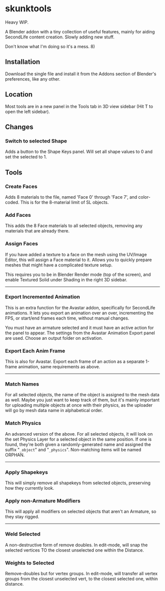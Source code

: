 # skunktools
Heavy WIP.

A Blender addon with a tiny collection of useful features, mainly for aiding SecondLife content creation. Slowly adding new stuff.

Don't know what I'm doing so it's a mess. 8)
## Installation ##
Download the single file and install it from the Addons section of Blender's preferences, like any other.
## Location ##
Most tools are in a new panel in the Tools tab in 3D view sidebar (Hit T to open the left sidebar).
## Changes ##
### Switch to selected Shape ###
Adds a button to the Shape Keys panel. Will set all shape values to 0 and set the selected to 1. 
## Tools ##
### Create Faces ###
Adds 8 materials to the file, named 'Face 0' through 'Face 7', and color-coded. This is for the 8-material limit of SL objects.

### Add Faces ###
This adds the 8 Face materials to all selected objects, removing any materials that are already there.

### Assign Faces ###
If you have added a texture to a face on the mesh using the UV/Image Editor, this will assign a Face material to it. Allows you to quickly prepare meshes that might have a complicated texture setup.

This requires you to be in Blender Render mode (top of the screen), and enable Textured Solid under Shading in the right 3D sidebar.

---

### Export Incremented Animation ###
This is an extra function for the Avastar addon, specifically for SecondLife animations. It lets you export an animation over an over, incrementing the FPS, or start/end frames each time, without manual changes.

You must have an armature selected and it must have an active action for the panel to appear. The settings from the Avastar Animation Export panel are used. Choose an output folder on activation.

### Export Each Anim Frame ###
This is also for Avastar. Export each frame of an action as a separate 1-frame animation, same requirements as above.

---

### Match Names ###
For all selected objects, the name of the object is assigned to the mesh data as well. Maybe you just want to keep track of them, but it's mainly important for uploading multiple objects at once with their physics, as the uploader will go by mesh data name in alphabetical order.

### Match Physics ###
An advanced version of the above. For all selected objects, it will look on the set Physics Layer for a selected object in the same position. If one is found, they're both given a randomly-generated name and assigned the suffix "`_object`" and "`_physics`". Non-matching items will be named ORPHAN.

---

### Apply Shapekeys ###
This will simply remove all shapekeys from selected objects, preserving how they currently look.

### Apply non-Armature Modifiers ###
This will apply all modifiers on selected objects that aren't an Armature, so they stay rigged.

---

### Weld Selected ###
A non-destructive form of remove doubles. In edit-mode, will snap the selected vertices TO the closest unselected one within the Distance.

### Weights to Selected ###
Remove-doubles but for vertex groups. In edit-mode, will transfer all vertex groups from the closest unselected vert, to the closest selected one, within distance.
